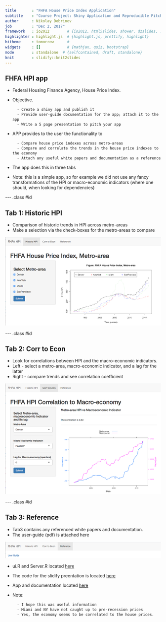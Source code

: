```yaml
---
title       : "FHFA House Price Index Application"
subtitle    : "Course Project: Shiny Application and Reproducible Pitch"
author      : Nikolay Dobrinov
job         : "Dec 2, 2017"
framework   : io2012        # {io2012, html5slides, shower, dzslides, ...}
highlighter : highlight.js  # {highlight.js, prettify, highlight}
hitheme     : tomorrow      # 
widgets     : []            # {mathjax, quiz, bootstrap}
mode        : standalone  # {selfcontained, draft, standalone}
knit        : slidify::knit2slides
---
```



## FHFA HPI app
* Federal Housing Finance Agency, House Price Index.

* Objective.

        - Create a shiny app and publish it
        - Provide user-guide documentation for the app; attach it to the app
        - Write a 5 page presentation to pitch your app
        
* APP provides to the user the functionality to

        - Compare house price indexes across metro-areas
        - Compare and correlate the trends in the house price indexes to the economy
        - Attach any useful white papers and documentation as a reference

* The app does this in three tabs
* Note: this is a simple app, so for example we did not use any fancy transformations of the HPI or macro-economic indicators (where one should, when looking for dependencies)


--- .class #id 

## Tab 1: Historic HPI
* Comparison of historic trends in HPI across metro-areas
* Make a selection via the check-boxes for the metro-areas to compare

<img src="Screen Shot 2017-12-02 at 9.50.29 PM.png" title="plot of chunk unnamed-chunk-1" alt="plot of chunk unnamed-chunk-1" width="800px" />

--- .class #id 

## Tab 2: Corr to Econ
* Look for correlations between HPI and the macro-economic indicators.
* Left - select a metro-area, macro-economic indicator, and a lag for the latter
* Right - compare trends and see correlation coefficient

<img src="Screen Shot 2017-12-02 at 9.50.49 PM.png" title="plot of chunk unnamed-chunk-2" alt="plot of chunk unnamed-chunk-2" width="550px" />

--- .class #id 

## Tab 3: Reference
* Tab3 contains any referenced white papers and documentation. 
* The user-guide (pdf) is attached here

<img src="Screen Shot 2017-12-02 at 9.51.01 PM.png" title="plot of chunk unnamed-chunk-3" alt="plot of chunk unnamed-chunk-3" width="800px" />

* ui.R and Server.R located <a href="https://github.com/NikDobri/DataScience_Course9_FHFA_HPI_app">here</a>
* The code for the slidify preentation is located <a href="https://github.com/NikDobri/DataScience_Course9_FHFA_HPI_app/tree/master/slidify_presentation">here</a>
* App and documentation located <a href="https://nikdobri.shinyapps.io/fhfa_hpi_app/">here</a>

* Note:

        - I hope this was useful information
        - Miami and NY have not caught up to pre-recession prices
        - Yes, the economy seems to be correlated to the house prices. 

